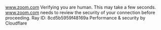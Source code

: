 www.zoom.com
Verifying you are human. This may take a few seconds.
www.zoom.com needs to review the security of your connection before proceeding.
Ray ID: 8cd5b5959f48169a
Performance & security by Cloudflare
